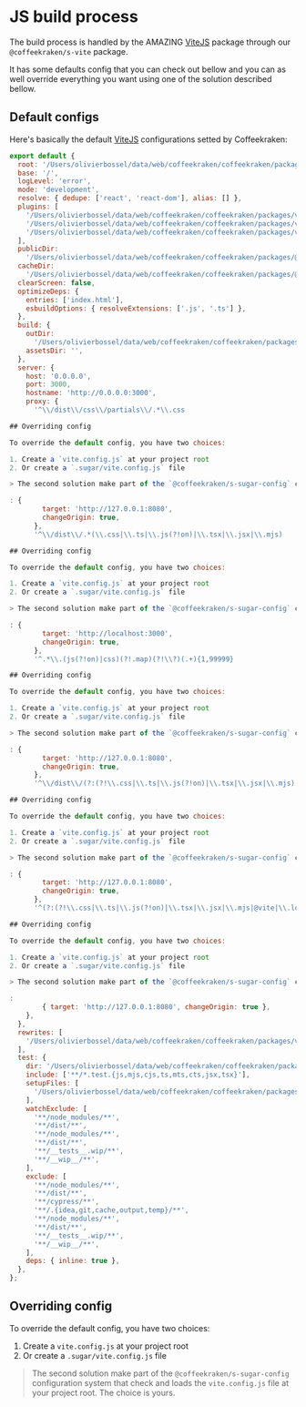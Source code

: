 <!-- This file has been generated using
     the "@coffeekraken/s-markdown-builder" package.
     !!! Do not edit it directly... -->


<!-- body -->

<!--
/**
* @name            Build
* @namespace       doc.js
* @type            Markdown
* @platform        md
* @status          stable
* @menu            Documentation / JS - Node           /doc/js/build
*
* @since           2.0.0
* @author    Olivier Bossel <olivier.bossel@gmail.com> (https://coffeekraken.io)
*/
-->

# JS build process

The build process is handled by the AMAZING [ViteJS](https://vitejs.dev) package through our `@coffeekraken/s-vite` package.

It has some defaults config that you can check out bellow and you can as well override everything you want using one of the solution described bellow.

## Default configs

Here's basically the default [ViteJS](https://vitejs.dev) configurations setted by Coffeekraken:

```js
export default {
  root: '/Users/olivierbossel/data/web/coffeekraken/coffeekraken/packages/@websites/coffeekraken-io',
  base: '/',
  logLevel: 'error',
  mode: 'development',
  resolve: { dedupe: ['react', 'react-dom'], alias: [] },
  plugins: [
    '/Users/olivierbossel/data/web/coffeekraken/coffeekraken/packages/vite/s-vite/dist/pkg/esm/node/plugins/sugarPlugin',
    '/Users/olivierbossel/data/web/coffeekraken/coffeekraken/packages/vite/s-vite/dist/pkg/esm/node/plugins/postcssPlugin',
    '/Users/olivierbossel/data/web/coffeekraken/coffeekraken/packages/vite/s-vite/dist/pkg/esm/node/plugins/plainTextPlugin',
  ],
  publicDir:
    '/Users/olivierbossel/data/web/coffeekraken/coffeekraken/packages/@websites/coffeekraken-io/src/public',
  cacheDir:
    '/Users/olivierbossel/data/web/coffeekraken/coffeekraken/packages/@websites/coffeekraken-io/.local/cache/vite',
  clearScreen: false,
  optimizeDeps: {
    entries: ['index.html'],
    esbuildOptions: { resolveExtensions: ['.js', '.ts'] },
  },
  build: {
    outDir:
      '/Users/olivierbossel/data/web/coffeekraken/coffeekraken/packages/@websites/coffeekraken-io/dist/js',
    assetsDir: '',
  },
  server: {
    host: '0.0.0.0',
    port: 3000,
    hostname: 'http://0.0.0.0:3000',
    proxy: {
      '^\\/dist\\/css\\/partials\\/.*\\.css

## Overriding config

To override the default config, you have two choices:

1. Create a `vite.config.js` at your project root
2. Or create a `.sugar/vite.config.js` file

> The second solution make part of the `@coffeekraken/s-sugar-config` configuration system that check and loads the `vite.config.js` file at your project root. The choice is yours.

: {
        target: 'http://127.0.0.1:8080',
        changeOrigin: true,
      },
      '^\\/dist\\/.*(\\.css|\\.ts|\\.js(?!on)|\\.tsx|\\.jsx|\\.mjs)

## Overriding config

To override the default config, you have two choices:

1. Create a `vite.config.js` at your project root
2. Or create a `.sugar/vite.config.js` file

> The second solution make part of the `@coffeekraken/s-sugar-config` configuration system that check and loads the `vite.config.js` file at your project root. The choice is yours.

: {
        target: 'http://localhost:3000',
        changeOrigin: true,
      },
      '^.*\\.(js(?!on)|css)(?!.map)(?!\\?)(.+){1,99999}

## Overriding config

To override the default config, you have two choices:

1. Create a `vite.config.js` at your project root
2. Or create a `.sugar/vite.config.js` file

> The second solution make part of the `@coffeekraken/s-sugar-config` configuration system that check and loads the `vite.config.js` file at your project root. The choice is yours.

: {
        target: 'http://127.0.0.1:8080',
        changeOrigin: true,
      },
      '^\\/dist\\/(?:(?!\\.css|\\.ts|\\.js(?!on)|\\.tsx|\\.jsx|\\.mjs).)*

## Overriding config

To override the default config, you have two choices:

1. Create a `vite.config.js` at your project root
2. Or create a `.sugar/vite.config.js` file

> The second solution make part of the `@coffeekraken/s-sugar-config` configuration system that check and loads the `vite.config.js` file at your project root. The choice is yours.

: {
        target: 'http://127.0.0.1:8080',
        changeOrigin: true,
      },
      '^(?:(?!\\.css|\\.ts|\\.js(?!on)|\\.tsx|\\.jsx|\\.mjs|@vite|\\.local|\\@fs|\\@id|__vite_ping|index.html).)*

## Overriding config

To override the default config, you have two choices:

1. Create a `vite.config.js` at your project root
2. Or create a `.sugar/vite.config.js` file

> The second solution make part of the `@coffeekraken/s-sugar-config` configuration system that check and loads the `vite.config.js` file at your project root. The choice is yours.

:
        { target: 'http://127.0.0.1:8080', changeOrigin: true },
    },
  },
  rewrites: [
    '/Users/olivierbossel/data/web/coffeekraken/coffeekraken/packages/vite/s-vite/dist/pkg/esm/node/rewrites/handlebars',
  ],
  test: {
    dir: '/Users/olivierbossel/data/web/coffeekraken/coffeekraken/packages/@websites/coffeekraken-io/src',
    include: ['**/*.test.{js,mjs,cjs,ts,mts,cts,jsx,tsx}'],
    setupFiles: [
      '/Users/olivierbossel/data/web/coffeekraken/coffeekraken/packages/vite/s-vite/dist/pkg/esm/node/test/globalSetup',
    ],
    watchExclude: [
      '**/node_modules/**',
      '**/dist/**',
      '**/node_modules/**',
      '**/dist/**',
      '**/__tests__.wip/**',
      '**/__wip__/**',
    ],
    exclude: [
      '**/node_modules/**',
      '**/dist/**',
      '**/cypress/**',
      '**/.{idea,git,cache,output,temp}/**',
      '**/node_modules/**',
      '**/dist/**',
      '**/__tests__.wip/**',
      '**/__wip__/**',
    ],
    deps: { inline: true },
  },
};

```

## Overriding config

To override the default config, you have two choices:

1. Create a `vite.config.js` at your project root
2. Or create a `.sugar/vite.config.js` file

> The second solution make part of the `@coffeekraken/s-sugar-config` configuration system that check and loads the `vite.config.js` file at your project root. The choice is yours.

